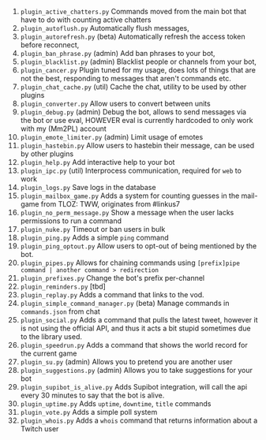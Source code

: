 1. `plugin_active_chatters.py` Commands moved from the main bot that have to do with counting active chatters
1. `plugin_autoflush.py` Automatically flush messages,
1. `plugin_autorefresh.py` (beta) Automatically refresh the access token before reconnect,
1. `plugin_ban_phrase.py` (admin) Add ban phrases to your bot,
1. `plugin_blacklist.py` (admin) Blacklist people or channels from your bot,
1. `plugin_cancer.py` Plugin tuned for my usage, does lots of things that are not the best, responding to messages that 
aren't commands etc.
1. `plugin_chat_cache.py` (util) Cache the chat, utility to be used by other plugins
1. `plugin_converter.py` Allow users to convert between units
1. `plugin_debug.py` (admin) Debug the bot, allows to send messages via the bot or use eval, HOWEVER eval is currently hardcoded to only work with my (Mm2PL) account 
1. `plugin_emote_limiter.py` (admin) Limit usage of emotes
1. `plugin_hastebin.py` Allow users to hastebin their message, can be used by other plugins
1. `plugin_help.py` Add interactive help to your bot
1. `plugin_ipc.py` (util) Interprocess communication, required for `web` to work
1. `plugin_logs.py` Save logs in the database
1. `plugin_mailbox_game.py` Adds a system for counting guesses in the mail-game from TLOZ: TWW, originates from #linkus7
1. `plugin_no_perm_message.py` Show a message when the user lacks permissions to run a command
1. `plugin_nuke.py` Timeout or ban users in bulk
1. `plugin_ping.py` Adds a simple `ping` command
1. `plugin_ping_optout.py` Allow users to opt-out of being mentioned by the bot.
1. `plugin_pipes.py` Allows for chaining commands using `[prefix]pipe command | another command > redirection` 
1. `plugin_prefixes.py` Change the bot's prefix per-channel
1. `plugin_reminders.py` [tbd]
1. `plugin_replay.py` Adds a command that links to the vod.
1. `plugin_simple_command_manager.py` (beta) Manage commands in `commands.json` from chat
1. `plugin_social.py` Adds a command that pulls the latest tweet, however it is not using the official API, and thus it 
acts a bit stupid sometimes due to the library used.
1. `plugin_speedrun.py` Adds a command that shows the world record for the current game
1. `plugin_su.py` (admin) Allows you to pretend you are another user
1. `plugin_suggestions.py` (admin) Allows you to take suggestions for your bot
1. `plugin_supibot_is_alive.py` Adds Supibot integration, will call the api every 30 minutes to say that the bot is alive.
1. `plugin_uptime.py` Adds `uptime`, `downtime`, `title` commands
1. `plugin_vote.py` Adds a simple poll system
1. `plugin_whois.py` Adds a `whois` command that returns information about a Twitch user
<!--
1. `plugin_.py` [tbd]
-->